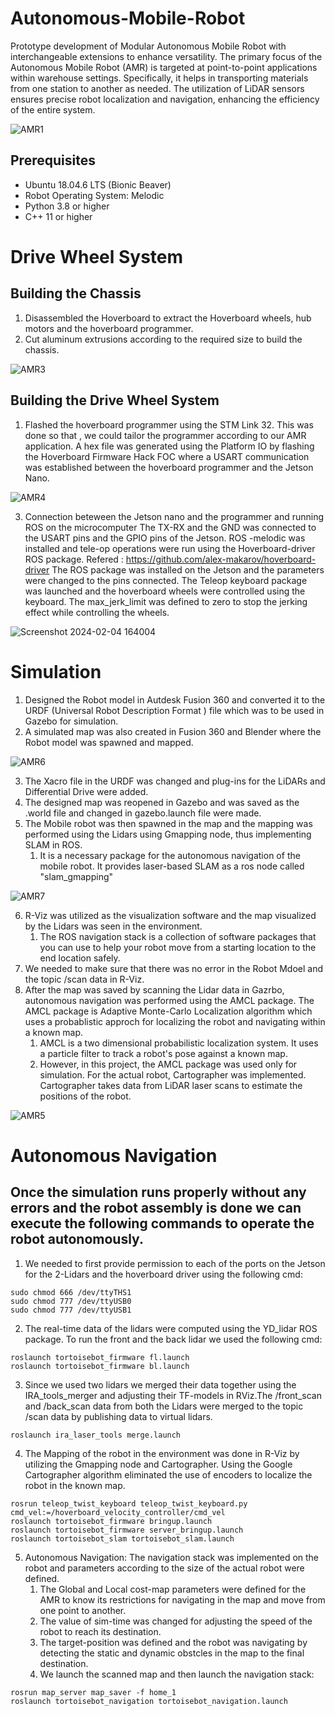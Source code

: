 # Autonomous-Mobile-Robot
Prototype development of Modular Autonomous Mobile Robot with interchangeable extensions to enhance versatility. The primary focus of the Autonomous Mobile Robot (AMR) is targeted at point-to-point applications within warehouse settings. Specifically, it helps in transporting materials from one station to another as needed. The utilization of LiDAR sensors ensures precise robot localization and navigation, enhancing the efficiency of the entire system.

![AMR1](https://github.com/AabidPatel/Modular-Autonomous-Mobile-Robot/assets/73630123/87f42b2d-acdd-47a4-a349-afde333b44a4)


## Prerequisites
- Ubuntu 18.04.6 LTS (Bionic Beaver)
- Robot Operating System: Melodic
- Python 3.8 or higher
- C++ 11 or higher


# Drive Wheel System

## Building the Chassis

1. Disassembled the Hoverboard to extract the Hoverboard wheels, hub motors and the hoverboard programmer.
2. Cut aluminum extrusions according to the required size to build the chassis.

![AMR3](https://github.com/AabidPatel/Modular-Autonomous-Mobile-Robot/assets/73630123/35a26c1f-3eb0-440f-960e-ce9261b187be)


## Building the Drive Wheel System

1. Flashed the hoverboard programmer using the STM Link 32. This was done so that , we could tailor the programmer according to our AMR application. A hex file was generated using the Platform IO by flashing the Hoverboard Firmware Hack FOC where a USART communication was established between the hoverboard programmer and the Jetson Nano.

![AMR4](https://github.com/AabidPatel/Modular-Autonomous-Mobile-Robot/assets/73630123/7dbe8f41-99ca-408d-94cc-c9c264dc89bb)

3. Connection beteween the Jetson nano and the programmer and running ROS on the microcomputer The TX-RX and the GND was connected to the USART pins and the GPIO pins of the Jetson. ROS -melodic was installed and tele-op operations were run using the Hoverboard-driver ROS package. Refered : https://github.com/alex-makarov/hoverboard-driver The ROS package was installed on the Jetson and the parameters were changed to the pins connected. The Teleop keyboard package was launched and the hoverboard wheels were controlled using the keyboard. The max_jerk_limit was defined to zero to stop the jerking effect while controlling the wheels.

![Screenshot 2024-02-04 164004](https://github.com/AabidPatel/Modular-Autonomous-Mobile-Robot/assets/73630123/f89781d4-afc7-4a30-9221-c27f505fa735)


# Simulation

1. Designed the Robot model in Autdesk Fusion 360 and converted it to the URDF (Universal Robot Description Format ) file which was to be used in Gazebo for simulation.
2. A simulated map was also created in Fusion 360 and Blender where the Robot model was spawned and mapped.

![AMR6](https://github.com/AabidPatel/Modular-Autonomous-Mobile-Robot/assets/73630123/56548ce8-39dd-485b-b131-9436d548b3d0)

3. The Xacro file in the URDF was changed and plug-ins for the LiDARs and Differential Drive were added.
4. The designed map was reopened in Gazebo and was saved as the .world file and changed in gazebo.launch file were made.
5. The Mobile robot was then spawned in the map and the mapping was performed using the Lidars using Gmapping node, thus implementing SLAM in ROS.
   1. It is a necessary package for the autonomous navigation of the mobile robot. It provides laser-based SLAM as a ros node called "slam_gmapping"

![AMR7](https://github.com/AabidPatel/Modular-Autonomous-Mobile-Robot/assets/73630123/74e08653-a3ec-4db3-8359-da944c70a76f)

6. R-Viz was utilized as the visualization software and the map visualized by the Lidars was seen in the environment.
   1. The ROS navigation stack is a collection of software packages that you can use to help your robot move from a starting location to the end location safely.
7. We needed to make sure that there was no error in the Robot Mdoel and the topic /scan data in R-Viz.
8. After the map was saved by scanning the Lidar data in Gazrbo, autonomous navigation was performed using the AMCL package. The AMCL package is Adaptive Monte-Carlo Localization algorithm which uses a probablistic approch for localizing the robot and navigating within a known map.
   1. AMCL is a two dimensional probabilistic localization system. It uses a particle filter to track a robot's pose against a known map.
   2. However, in this project, the AMCL package was used only for simulation. For the actual robot, Cartographer was implemented. Cartographer takes data from LiDAR laser scans to estimate the positions of the robot.

 ![AMR5](https://github.com/AabidPatel/Modular-Autonomous-Mobile-Robot/assets/73630123/153c4e2c-9632-44d0-82cc-648ab5304f82)


 # Autonomous Navigation

## Once the simulation runs properly without any errors and the robot assembly is done we can execute the following commands to operate the robot autonomously.

1. We needed to first provide permission to each of the ports on the Jetson for the 2-Lidars and the hoverboard driver using the following cmd:
```
sudo chmod 666 /dev/ttyTHS1
sudo chmod 777 /dev/ttyUSB0
sudo chmod 777 /dev/ttyUSB1
```
2. The real-time data of the lidars were computed using the YD_lidar ROS package. To run the front and the back lidar we used the following cmd:
```
roslaunch tortoisebot_firmware fl.launch
roslaunch tortoisebot_firmware bl.launch
```
3. Since we used two lidars we merged their data together using the IRA_tools_merger and adjusting their TF-models in RViz.The /front_scan and /back_scan data from both the Lidars were merged to the topic /scan data by publishing data to virtual lidars.
```
roslaunch ira_laser_tools merge.launch
```
4. The Mapping of the robot in the environment was done in R-Viz by utilizing the Gmapping node and Cartographer. Using the Google Cartographer algorithm eliminated the use of encoders to localize the robot in the known map.
```
rosrun teleop_twist_keyboard teleop_twist_keyboard.py cmd_vel:=/hoverboard_velocity_controller/cmd_vel
roslaunch tortoisebot_firmware bringup.launch
roslaunch tortoisebot_firmware server_bringup.launch
roslaunch tortoisebot_slam tortoisebot_slam.launch
```
5. Autonomous Navigation: The navigation stack was implemented on the robot and parameters according to the size of the actual robot were defined.
   1. The Global and Local cost-map parameters were defined for the AMR to know its restrictions for navigating in the map and move from one point to another.
   2. The value of sim-time was changed for adjusting the speed of the robot to reach its destination.
   3. The target-position was defined and the robot was navigating by detecting the static and dynamic obstcles in the map to the final destination.
   4. We launch the scanned map and then launch the navigation stack:
```
rosrun map_server map_saver -f home_1
roslaunch tortoisebot_navigation tortoisebot_navigation.launch
```
